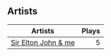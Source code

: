 ## Artists
Artists | Plays 
----- | -----: 
[Sir Elton John & me](/artists/sir-elton-john-me-206023) | 5

